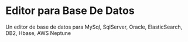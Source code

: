 # Editor para Base De Datos
Un editor de base de datos para MySql, SqlServer, Oracle, ElasticSearch, DB2, Hbase, AWS Neptune
